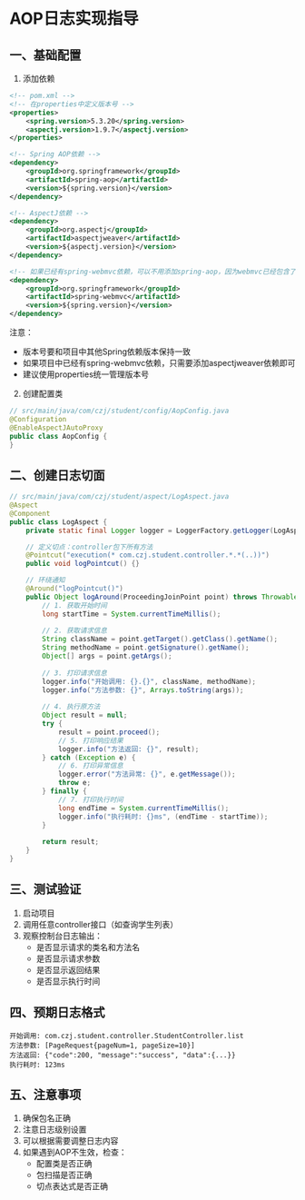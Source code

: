 # AOP日志实现指导

## 一、基础配置
1. 添加依赖
```xml
<!-- pom.xml -->
<!-- 在properties中定义版本号 -->
<properties>
    <spring.version>5.3.20</spring.version>
    <aspectj.version>1.9.7</aspectj.version>
</properties>

<!-- Spring AOP依赖 -->
<dependency>
    <groupId>org.springframework</groupId>
    <artifactId>spring-aop</artifactId>
    <version>${spring.version}</version>
</dependency>

<!-- AspectJ依赖 -->
<dependency>
    <groupId>org.aspectj</groupId>
    <artifactId>aspectjweaver</artifactId>
    <version>${aspectj.version}</version>
</dependency>

<!-- 如果已经有spring-webmvc依赖，可以不用添加spring-aop，因为webmvc已经包含了 -->
<dependency>
    <groupId>org.springframework</groupId>
    <artifactId>spring-webmvc</artifactId>
    <version>${spring.version}</version>
</dependency>
```

注意：
- 版本号要和项目中其他Spring依赖版本保持一致
- 如果项目中已经有spring-webmvc依赖，只需要添加aspectjweaver依赖即可
- 建议使用properties统一管理版本号

2. 创建配置类
```java
// src/main/java/com/czj/student/config/AopConfig.java
@Configuration
@EnableAspectJAutoProxy
public class AopConfig {
}
```

## 二、创建日志切面
```java
// src/main/java/com/czj/student/aspect/LogAspect.java
@Aspect
@Component
public class LogAspect {
    private static final Logger logger = LoggerFactory.getLogger(LogAspect.class);

    // 定义切点：controller包下所有方法
    @Pointcut("execution(* com.czj.student.controller.*.*(..))")
    public void logPointcut() {}

    // 环绕通知
    @Around("logPointcut()")
    public Object logAround(ProceedingJoinPoint point) throws Throwable {
        // 1. 获取开始时间
        long startTime = System.currentTimeMillis();
        
        // 2. 获取请求信息
        String className = point.getTarget().getClass().getName();
        String methodName = point.getSignature().getName();
        Object[] args = point.getArgs();
        
        // 3. 打印请求信息
        logger.info("开始调用: {}.{}", className, methodName);
        logger.info("方法参数: {}", Arrays.toString(args));
        
        // 4. 执行原方法
        Object result = null;
        try {
            result = point.proceed();
            // 5. 打印响应结果
            logger.info("方法返回: {}", result);
        } catch (Exception e) {
            // 6. 打印异常信息
            logger.error("方法异常: {}", e.getMessage());
            throw e;
        } finally {
            // 7. 打印执行时间
            long endTime = System.currentTimeMillis();
            logger.info("执行耗时: {}ms", (endTime - startTime));
        }
        
        return result;
    }
}
```

## 三、测试验证
1. 启动项目
2. 调用任意controller接口（如查询学生列表）
3. 观察控制台日志输出：
   - 是否显示请求的类名和方法名
   - 是否显示请求参数
   - 是否显示返回结果
   - 是否显示执行时间

## 四、预期日志格式
```
开始调用: com.czj.student.controller.StudentController.list
方法参数: [PageRequest{pageNum=1, pageSize=10}]
方法返回: {"code":200, "message":"success", "data":{...}}
执行耗时: 123ms
```

## 五、注意事项
1. 确保包名正确
2. 注意日志级别设置
3. 可以根据需要调整日志内容
4. 如果遇到AOP不生效，检查：
   - 配置类是否正确
   - 包扫描是否正确
   - 切点表达式是否正确 